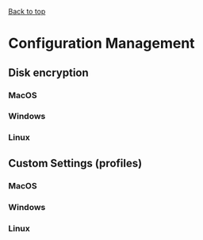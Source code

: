 [Back to top](../README.md)

# Configuration Management

## Disk encryption

### MacOS

### Windows

### Linux

## Custom Settings (profiles)

### MacOS
### Windows
### Linux